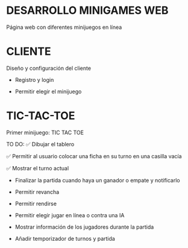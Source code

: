 # DESARROLLO MINIGAMES WEB
Página web con diferentes minijuegos en línea

# CLIENTE
Diseño y configuración del cliente

- Registro y login

- Permitir elegir el minijuego

# TIC-TAC-TOE
Primer minijuego: TIC TAC TOE

TO DO:
✅ Dibujar el tablero

✅ Permitir al usuario colocar una ficha en su turno en una casilla vacía

✅ Mostrar el turno actual

- Finalizar la partida cuando haya un ganador o empate y notificarlo

- Permitir revancha

- Permitir rendirse

- Permitir elegir jugar en línea o contra una IA

- Mostrar información de los jugadores durante la partida

- Añadir temporizador de turnos y partida
